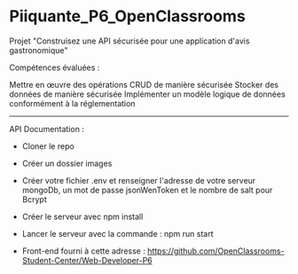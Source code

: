 # Piiquante_P6_OpenClassrooms

Projet "Construisez une API sécurisée pour une application d'avis gastronomique"

Compétences évaluées : 

Mettre en œuvre des opérations CRUD de manière sécurisée
Stocker des données de manière sécurisée
Implémenter un modèle logique de données conformément à la réglementation

____________________________________________________________________

API Documentation : 

- Cloner le repo

- Créer un dossier images

- Créer votre fichier .env et renseigner l'adresse de votre serveur mongoDb, un mot de passe jsonWenToken et le nombre de salt pour Bcrypt

- Créer le serveur avec npm install

- Lancer le serveur avec la commande : npm run start

- Front-end fourni à cette adresse : https://github.com/OpenClassrooms-Student-Center/Web-Developer-P6